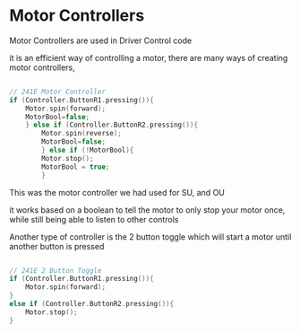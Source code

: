# Motor Controllers

Motor Controllers are used in Driver Control code

it is an efficient way of controlling a motor, there are many ways of creating motor controllers, 

```C++

// 241E Motor Controller
if (Controller.ButtonR1.pressing()){
    Motor.spin(forward);
    MotorBool=false;
    } else if (Controller.ButtonR2.pressing()){
        Motor.spin(reverse);
        MotorBool=false;
        } else if (!MotorBool){
        Motor.stop();
        MotorBool = true;
        }

```

This was the motor controller we had used for SU, and OU 

it works based on a boolean to tell the motor to only stop your motor once, while still being able to listen to other controls

Another type of controller is the 2 button toggle which will start a motor until another button is pressed

```C++

// 241E 2 Button Toggle 
if (Controller.ButtonR1.pressing()){
    Motor.spin(forward);
}
else if (Controller.ButtonR2.pressing()){
    Motor.stop();
}

```





